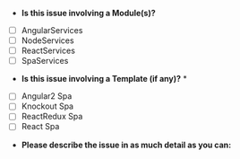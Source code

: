 * **Is this issue involving a Module(s)?**
- [ ] AngularServices
- [ ] NodeServices
- [ ] ReactServices
- [ ] SpaServices

* **Is this issue involving a Template (if any)?** *
- [ ] Angular2 Spa
- [ ] Knockout Spa 
- [ ] ReactRedux Spa
- [ ] React Spa

* **Please describe the issue in as much detail as you can:**





